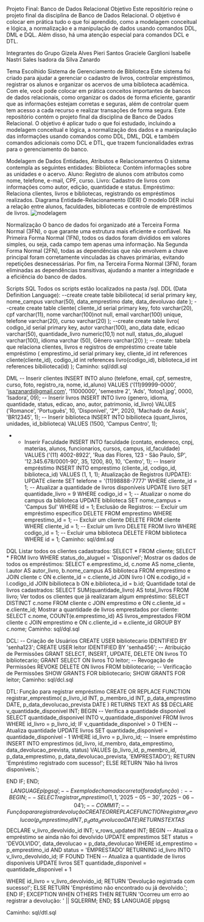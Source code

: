 Projeto Final: Banco de Dados Relacional
Objetivo
Este repositório reúne o projeto final da disciplina de Banco de Dados Relacional. O objetivo é colocar em prática tudo o que foi aprendido, como a modelagem conceitual e lógica, a normalização e a manipulação de dados usando comandos DDL, DML e DQL. Além disso, há uma atenção especial para comandos DCL e DTL.

Integrantes do Grupo
Gizela Alves Pieri Santos
Graciele Garglioni
Isabelle Nastri Sales
Isadora da Silva Zanardo

Tema Escolhido
Sistema de Gerenciamento de Biblioteca
Este sistema foi criado para ajudar a gerenciar o cadastro de livros, controlar empréstimos, registrar os alunos e organizar os acervos de uma biblioteca acadêmica. Com ele, você pode colocar em prática conceitos importantes de bancos de dados relacionais, como organizar os dados de forma eficiente, garantir que as informações estejam corretas e seguras, além de controlar quem tem acesso a cada recurso e realizar transações de forma segura.
Este repositório contém o projeto final da disciplina de Banco de Dados Relacional. O objetivo é aplicar tudo o que foi estudado, incluindo a modelagem conceitual e lógica, a normalização dos dados e a manipulação das informações usando comandos como DDL, DML, DQL e também comandos adicionais como DCL e DTL, que trazem funcionalidades extras para o gerenciamento do banco.

Modelagem de Dados
Entidades, Atributos e Relacionamentos
O sistema contempla as seguintes entidades:
Biblioteca: Contém informações sobre as unidades e o acervo.
Aluno: Registro de alunos com atributos como nome, telefone, e-mail, CPF, curso.
Livro: Cadastro de livros com informações como autor, edição, quantidade e status.
Empréstimo: Relaciona clientes, livros e bibliotecas, registrando os empréstimos realizados.
Diagrama Entidade-Relacionamento (DER)
O modelo DER inclui a relação entre alunos, faculdades, bibliotecas e controle de empréstimos de livros.
![modelagem](./docs/modelagem.jpeg)

Normalização
O banco de dados foi organizado até a Terceira Forma Normal (3FN), o que garante uma estrutura mais eficiente e confiável. Na Primeira Forma Normal (1FN), todos os dados foram divididos em valores simples, ou seja, cada campo tem apenas uma informação. Na Segunda Forma Normal (2FN), todas as dependências que não envolvem a chave principal foram corretamente vinculadas às chaves primárias, evitando repetições desnecessárias. Por fim, na Terceira Forma Normal (3FN), foram eliminadas as dependências transitivas, ajudando a manter a integridade e a eficiência do banco de dados.

Scripts SQL
Todos os scripts estão localizados na pasta /sql.
DDL (Data Definition Language):
--create
create table bibilioteca( id serial primary key,
nome_campus varchar(50), data_emprestimo date, data_devoluvao date
);
--create
create table cliente( cliente_id serial primary key, foto varchar(20),
cpf varchar(11),
nome varchar(100)not null, email varchar(100) unique, telefone varchar(20), curso varchar(20)
);
--create
create table livro(
codigo_id serial primary key, autor varchar(100), ano_data date,
edicao varchar(50),
quantidade_livro numeric(10,1) not null, status_do_aluguel varchar(100), idioma varchar (50),
Gênero varchar(20)
);
-- create: tabela que relaciona clientes, livros e registros de empréstimo create table empréstimo (
emprestimo_id serial primary key, cliente_id int references cliente(cliente_id), codigo_id int references livro(codigo_id),
biblioteca_id int references bibilioteca(id)
);
Caminho: sql/ddl.sql

DML
-- Inserir clientes
INSERT INTO aluno (telefone, email, cpf, semestre, curso, foto, registro_ra, nome, id_aluno)
VALUES (‘(11)99999-0000’, 'isazanardi@gmail.com', ‘11000000’, 'semestre 2', 'Ads',
'fotoq1.jpg', 0000, ‘Isadora’, 09);
-- Inserir livros
INSERT INTO livro (genero, idioma, quantidade, status, edicao, ano, autor, patrimonio, id_livro)
VALUES ('Romance', 'Português', 10, 'Disponível', '2ª', 2020, 'Machado de Assis', 'BR12345', 1);
-- Inserir biblioteca
INSERT INTO bibilioteca (quant_livros, unidades, id_biblioteca) VALUES (1500, 'Campus Centro', 1);
- - Inserir Faculdade
INSERT INTO faculdade (contato, endereco, cnpj, materias, alunos, funcionarios, cursos, campus, id_faculdade)
VALUES ('(11) 4002-8922', 'Rua das Flores, 123 - São Paulo, SP', '12.345.678/0001-90', 35, 1200, 80, 10, 'Centro', 1);
-- Inserir empréstimo
INSERT INTO emprestimo (cliente_id, codigo_id, biblioteca_id) VALUES (1, 1, 1);
Atualização de Registros (UPDATE):
UPDATE cliente
SET telefone = '(11)98888-7777'
WHERE cliente_id = 1;
-- Atualizar a quantidade de livros disponíveis
UPDATE livro
SET quantidade_livro = 9
WHERE codigo_id = 1;
-- Atualizar o nome do campus da biblioteca
UPDATE biblioteca
SET nome_campus = 'Campus Sul'
WHERE id = 1;
Exclusão de Registros:
-- Excluir um empréstimo específico
DELETE FROM emprestimo
WHERE emprestimo_id = 1;
-- Excluir um cliente
DELETE FROM cliente
WHERE cliente_id = 1;
-- Excluir um livro
DELETE FROM livro
WHERE codigo_id = 1;
-- Excluir uma biblioteca
DELETE FROM biblioteca
WHERE id = 1;
Caminho: sql/dml.sql

DQL
Listar todos os clientes cadastrados:
SELECT * FROM cliente;
SELECT * FROM livro
WHERE status_do_aluguel = 'Disponível';
Mostrar	os	dados	de	todos	os	empréstimos: SELECT
e.emprestimo_id,
c.nome AS nome_cliente, l.autor AS autor_livro, b.nome_campus AS biblioteca
FROM
emprestimo e
JOIN cliente c ON e.cliente_id = c.cliente_id JOIN livro l ON e.codigo_id = l.codigo_id JOIN bibilioteca b ON e.biblioteca_id = b.id;
Quantidade	total	de	livros	cadastrados: SELECT SUM(quantidade_livro) AS total_livros FROM livro;
Ver	todos	os	clientes	que	já	realizaram	algum	empréstimo: SELECT DISTINCT c.nome
FROM cliente c
JOIN emprestimo e ON c.cliente_id = e.cliente_id;
Mostrar	a	quantidade	de	livros	emprestados	por	cliente: SELECT c.nome, COUNT(e.emprestimo_id) AS livros_emprestados
FROM cliente c
JOIN emprestimo e ON c.cliente_id = e.cliente_id GROUP BY c.nome;
Caminho: sql/dql.sql

DCL:
-- Criação de Usuários
CREATE USER bibliotecario IDENTIFIED BY 'senha123'; CREATE USER leitor IDENTIFIED BY 'senha456';
-- Atribuição de Permissões
GRANT SELECT, INSERT, UPDATE, DELETE ON livros TO bibliotecario; GRANT SELECT ON livros TO leitor;
-- Revogação de Permissões
REVOKE DELETE ON livros FROM bibliotecario;
-- Verificação de Permissões SHOW GRANTS FOR bibliotecario; SHOW GRANTS FOR leitor;
Caminho: sql/dcl.sql

DTL:
Função para registrar empréstimo
CREATE OR REPLACE FUNCTION registrar_emprestimo( p_livro_id INT,
p_membro_id INT, p_data_emprestimo DATE, p_data_devolucao_prevista DATE
)
RETURNS TEXT AS $$ DECLARE
v_quantidade_disponivel INT; BEGIN
-- Verifica a quantidade disponível
SELECT quantidade_disponivel INTO v_quantidade_disponivel FROM livros
WHERE id_livro = p_livro_id;
IF v_quantidade_disponivel > 0 THEN
-- Atualiza quantidade UPDATE livros
SET quantidade_disponivel = quantidade_disponivel - 1 WHERE id_livro = p_livro_id;
-- Insere empréstimo
INSERT	INTO	emprestimos	(id_livro,	id_membro,	data_emprestimo, data_devolucao_prevista, status)
VALUES	(p_livro_id,	p_membro_id,	p_data_emprestimo, p_data_devolucao_prevista, 'EMPRESTADO');
RETURN 'Empréstimo registrado com sucesso!'; ELSE
RETURN 'Não há livros disponíveis.';
 
END IF; END;
$$ LANGUAGE plpgsql;
-- Exemplo de chamada correta (fora da função):
-- BEGIN;
-- SELECT registrar_emprestimo(1, 1, '2025-05-30', '2025-06-04');
-- COMMIT;
-- Função para registrar devolução
CREATE OR REPLACE FUNCTION registrar_devolucao( p_emprestimo_id INT,
p_data_devolucao DATE
)
RETURNS TEXT AS $$ DECLARE
v_livro_devolvido_id INT; v_rows_updated INT;
BEGIN
-- Atualiza o empréstimo se ainda não foi devolvido UPDATE emprestimos
SET
status = 'DEVOLVIDO', data_devolucao = p_data_devolucao
WHERE
id_emprestimo = p_emprestimo_id AND status = 'EMPRESTADO'
RETURNING id_livro INTO v_livro_devolvido_id; IF FOUND THEN
-- Atualiza a quantidade de livros disponíveis UPDATE livros
SET quantidade_disponivel = quantidade_disponivel + 1
 
WHERE id_livro = v_livro_devolvido_id; RETURN 'Devolução registrada com sucesso!';
ELSE
RETURN 'Empréstimo não encontrado ou já devolvido.'; END IF;
EXCEPTION
WHEN OTHERS THEN
RETURN 'Ocorreu um erro ao registrar a devolução: ' || SQLERRM; END;
$$ LANGUAGE plpgsq

Caminho: sql/dtl.sql
